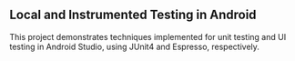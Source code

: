 ## Local and Instrumented Testing in Android

This project demonstrates techniques implemented for unit testing and UI testing in Android Studio, using JUnit4 and Espresso, respectively.